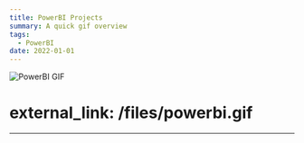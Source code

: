 ```yaml
---
title: PowerBI Projects
summary: A quick gif overview
tags:
  - PowerBI
date: 2022-01-01
---
```

![PowerBI GIF](/files/powerbi.gif)
# external_link: /files/powerbi.gif
---
